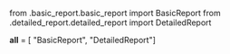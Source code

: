 from .basic_report.basic_report import BasicReport from
.detailed_report.detailed_report import DetailedReport

**all** = \[ "BasicReport", "DetailedReport"\]
